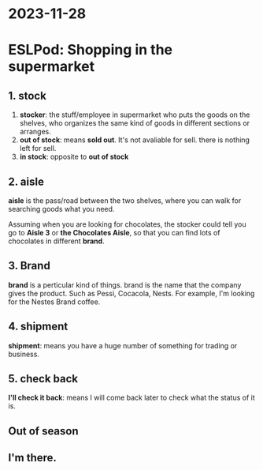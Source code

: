 # 2023-11-28

# ESLPod: Shopping in the supermarket

## 1. stock

1. **stocker**: the stuff/employee in supermarket who puts the goods on the shelves, who organizes the same kind of goods in different sections or arranges.
2. **out of stock**: means **sold out**. It's not avaliable for sell. there is nothing left for sell.
3. **in stock**: opposite to **out of stock**

## 2. aisle

**aisle** is the pass/road between the two shelves, where you can walk for searching goods what you need.

Assuming when you are looking for chocolates, the stocker could tell you go to **Aisle 3** or **the Chocolates Aisle**, so that you can find lots of chocolates in different **brand**.


## 3. Brand

**brand** is a perticular kind of things. brand is the name that the company gives the product. Such as Pessi, Cocacola, Nests.
For example, I'm looking for the Nestes Brand coffee.


## 4. shipment

**shipment**: means you have a huge number of something for trading or business.

## 5. check back

**I'll check it back**: means I will come back later to check what the status of it is.


## Out of season

## I'm there.


